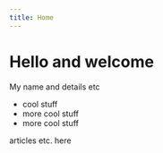 ```yaml
---
title: Home
---
```

# Hello and welcome

My name and details etc

* cool stuff
* more cool stuff
* more cool stuff

articles etc. here
